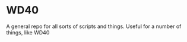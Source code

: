 # WD40
A general repo for all sorts of scripts and things. Useful for a number of things, like WD40
